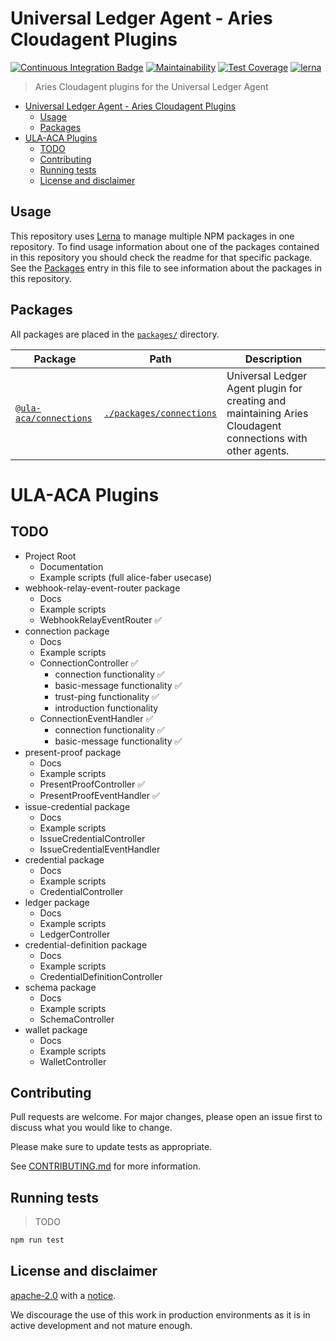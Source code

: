 # Universal Ledger Agent - Aries Cloudagent Plugins

[![Continuous Integration Badge](https://github.com/ula-aca/ula-aca-plugins/workflows/Continuous%20Integration/badge.svg)](https://github.com/ula-aca/ula-aca-plugins/actions?query=workflow%3A%22Continuous+Integration%22)
[![Maintainability](https://api.codeclimate.com/v1/badges/29e796f6dd07eb75eb37/maintainability)](https://codeclimate.com/github/ula-aca/ula-aca-plugins/maintainability)
[![Test Coverage](https://api.codeclimate.com/v1/badges/29e796f6dd07eb75eb37/test_coverage)](https://codeclimate.com/github/ula-aca/ula-aca-plugins/test_coverage)
[![lerna](https://img.shields.io/badge/maintained%20with-lerna-cc00ff.svg)](https://lerna.js.org/)

> Aries Cloudagent plugins for the Universal Ledger Agent

- [Universal Ledger Agent - Aries Cloudagent Plugins](#universal-ledger-agent---aries-cloudagent-plugins)
  - [Usage](#usage)
  - [Packages](#packages)
- [ULA-ACA Plugins](#ula-aca-plugins)
  - [TODO](#todo)
  - [Contributing](#contributing)
  - [Running tests](#running-tests)
  - [License and disclaimer](#license-and-disclaimer)

## Usage

This repository uses [Lerna](https://lerna.js.org) to manage multiple NPM packages in one repository. To find usage information about one of the packages contained in this repository you should check the readme for that specific package. See the [Packages](#packages) entry in this file to see information about the packages in this repository.

## Packages

All packages are placed in the [`packages/`](./packages) directory.

| Package                                                                      | Path                                               | Description                                                                                                |
| ---------------------------------------------------------------------------- | -------------------------------------------------- | ---------------------------------------------------------------------------------------------------------- |
| [`@ula-aca/connections`](https://www.npmjs.com/package/@ula-aca/connections) | [`./packages/connections`](./packages/connections) | Universal Ledger Agent plugin for creating and maintaining Aries Cloudagent connections with other agents. |

# ULA-ACA Plugins

## TODO

- Project Root
  - Documentation
  - Example scripts (full alice-faber usecase)
- webhook-relay-event-router package
  - Docs
  - Example scripts
  - WebhookRelayEventRouter ✅
- connection package
  - Docs
  - Example scripts
  - ConnectionController ✅
    - connection functionality ✅
    - basic-message functionality ✅
    - trust-ping functionality ✅
    - introduction functionality
  - ConnectionEventHandler ✅
    - connection functionality ✅
    - basic-message functionality ✅
- present-proof package
  - Docs
  - Example scripts
  - PresentProofController ✅
  - PresentProofEventHandler ✅
- issue-credential package
  - Docs
  - Example scripts
  - IssueCredentialController
  - IssueCredentialEventHandler
- credential package
  - Docs
  - Example scripts
  - CredentialController
- ledger package
  - Docs
  - Example scripts
  - LedgerController
- credential-definition package
  - Docs
  - Example scripts
  - CredentialDefinitionController
- schema package
  - Docs
  - Example scripts
  - SchemaController
- wallet package
  - Docs
  - Example scripts
  - WalletController

## Contributing

Pull requests are welcome. For major changes, please open an issue first to discuss what you would like to change.

Please make sure to update tests as appropriate.

See [CONTRIBUTING.md](./CONTRIBUTING.md) for more information.

## Running tests

> TODO

```bash
npm run test
```

## License and disclaimer

[apache-2.0](https://choosealicense.com/licenses/apache-2.0/) with a [notice](NOTICE).

We discourage the use of this work in production environments as it is in active development and not mature enough.
